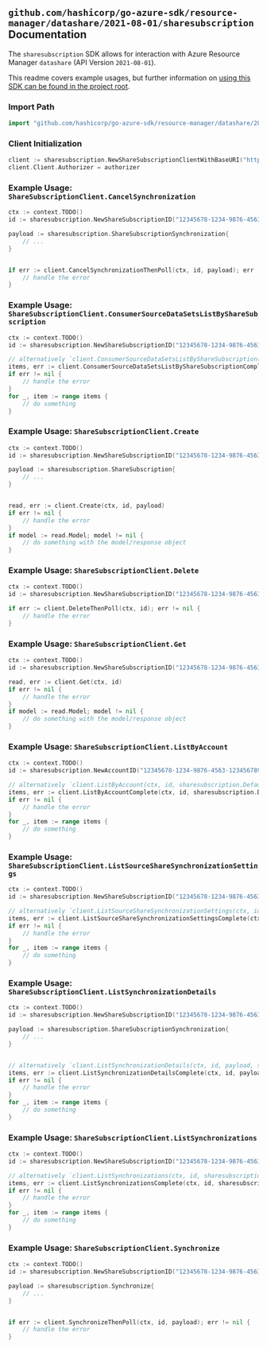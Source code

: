 
## `github.com/hashicorp/go-azure-sdk/resource-manager/datashare/2021-08-01/sharesubscription` Documentation

The `sharesubscription` SDK allows for interaction with Azure Resource Manager `datashare` (API Version `2021-08-01`).

This readme covers example usages, but further information on [using this SDK can be found in the project root](https://github.com/hashicorp/go-azure-sdk/tree/main/docs).

### Import Path

```go
import "github.com/hashicorp/go-azure-sdk/resource-manager/datashare/2021-08-01/sharesubscription"
```


### Client Initialization

```go
client := sharesubscription.NewShareSubscriptionClientWithBaseURI("https://management.azure.com")
client.Client.Authorizer = authorizer
```


### Example Usage: `ShareSubscriptionClient.CancelSynchronization`

```go
ctx := context.TODO()
id := sharesubscription.NewShareSubscriptionID("12345678-1234-9876-4563-123456789012", "example-resource-group", "accountName", "shareSubscriptionName")

payload := sharesubscription.ShareSubscriptionSynchronization{
	// ...
}


if err := client.CancelSynchronizationThenPoll(ctx, id, payload); err != nil {
	// handle the error
}
```


### Example Usage: `ShareSubscriptionClient.ConsumerSourceDataSetsListByShareSubscription`

```go
ctx := context.TODO()
id := sharesubscription.NewShareSubscriptionID("12345678-1234-9876-4563-123456789012", "example-resource-group", "accountName", "shareSubscriptionName")

// alternatively `client.ConsumerSourceDataSetsListByShareSubscription(ctx, id)` can be used to do batched pagination
items, err := client.ConsumerSourceDataSetsListByShareSubscriptionComplete(ctx, id)
if err != nil {
	// handle the error
}
for _, item := range items {
	// do something
}
```


### Example Usage: `ShareSubscriptionClient.Create`

```go
ctx := context.TODO()
id := sharesubscription.NewShareSubscriptionID("12345678-1234-9876-4563-123456789012", "example-resource-group", "accountName", "shareSubscriptionName")

payload := sharesubscription.ShareSubscription{
	// ...
}


read, err := client.Create(ctx, id, payload)
if err != nil {
	// handle the error
}
if model := read.Model; model != nil {
	// do something with the model/response object
}
```


### Example Usage: `ShareSubscriptionClient.Delete`

```go
ctx := context.TODO()
id := sharesubscription.NewShareSubscriptionID("12345678-1234-9876-4563-123456789012", "example-resource-group", "accountName", "shareSubscriptionName")

if err := client.DeleteThenPoll(ctx, id); err != nil {
	// handle the error
}
```


### Example Usage: `ShareSubscriptionClient.Get`

```go
ctx := context.TODO()
id := sharesubscription.NewShareSubscriptionID("12345678-1234-9876-4563-123456789012", "example-resource-group", "accountName", "shareSubscriptionName")

read, err := client.Get(ctx, id)
if err != nil {
	// handle the error
}
if model := read.Model; model != nil {
	// do something with the model/response object
}
```


### Example Usage: `ShareSubscriptionClient.ListByAccount`

```go
ctx := context.TODO()
id := sharesubscription.NewAccountID("12345678-1234-9876-4563-123456789012", "example-resource-group", "accountName")

// alternatively `client.ListByAccount(ctx, id, sharesubscription.DefaultListByAccountOperationOptions())` can be used to do batched pagination
items, err := client.ListByAccountComplete(ctx, id, sharesubscription.DefaultListByAccountOperationOptions())
if err != nil {
	// handle the error
}
for _, item := range items {
	// do something
}
```


### Example Usage: `ShareSubscriptionClient.ListSourceShareSynchronizationSettings`

```go
ctx := context.TODO()
id := sharesubscription.NewShareSubscriptionID("12345678-1234-9876-4563-123456789012", "example-resource-group", "accountName", "shareSubscriptionName")

// alternatively `client.ListSourceShareSynchronizationSettings(ctx, id)` can be used to do batched pagination
items, err := client.ListSourceShareSynchronizationSettingsComplete(ctx, id)
if err != nil {
	// handle the error
}
for _, item := range items {
	// do something
}
```


### Example Usage: `ShareSubscriptionClient.ListSynchronizationDetails`

```go
ctx := context.TODO()
id := sharesubscription.NewShareSubscriptionID("12345678-1234-9876-4563-123456789012", "example-resource-group", "accountName", "shareSubscriptionName")

payload := sharesubscription.ShareSubscriptionSynchronization{
	// ...
}


// alternatively `client.ListSynchronizationDetails(ctx, id, payload, sharesubscription.DefaultListSynchronizationDetailsOperationOptions())` can be used to do batched pagination
items, err := client.ListSynchronizationDetailsComplete(ctx, id, payload, sharesubscription.DefaultListSynchronizationDetailsOperationOptions())
if err != nil {
	// handle the error
}
for _, item := range items {
	// do something
}
```


### Example Usage: `ShareSubscriptionClient.ListSynchronizations`

```go
ctx := context.TODO()
id := sharesubscription.NewShareSubscriptionID("12345678-1234-9876-4563-123456789012", "example-resource-group", "accountName", "shareSubscriptionName")

// alternatively `client.ListSynchronizations(ctx, id, sharesubscription.DefaultListSynchronizationsOperationOptions())` can be used to do batched pagination
items, err := client.ListSynchronizationsComplete(ctx, id, sharesubscription.DefaultListSynchronizationsOperationOptions())
if err != nil {
	// handle the error
}
for _, item := range items {
	// do something
}
```


### Example Usage: `ShareSubscriptionClient.Synchronize`

```go
ctx := context.TODO()
id := sharesubscription.NewShareSubscriptionID("12345678-1234-9876-4563-123456789012", "example-resource-group", "accountName", "shareSubscriptionName")

payload := sharesubscription.Synchronize{
	// ...
}


if err := client.SynchronizeThenPoll(ctx, id, payload); err != nil {
	// handle the error
}
```
